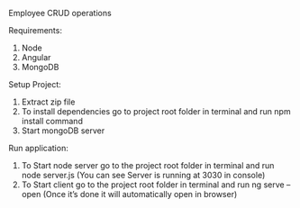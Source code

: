 Employee CRUD operations

Requirements:
1. Node
2. Angular
3. MongoDB

Setup Project:

1.	Extract zip file
2.	To install dependencies go to project root folder in terminal and run npm install command
3.	Start mongoDB server

Run application:

1.	To Start node server go to the project root folder in terminal and run node server.js (You can see Server is running at 3030 in console)
2.	To Start client go to the project root folder in terminal and run ng serve –open (Once it’s done it will automatically open in browser)

